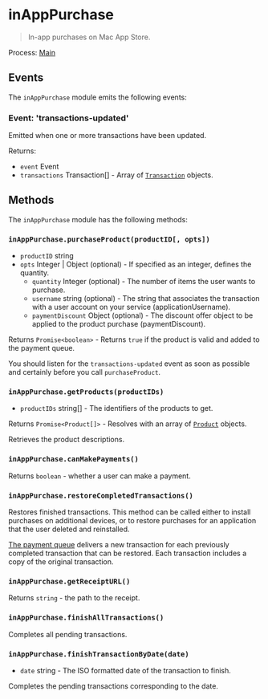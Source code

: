 # inAppPurchase

> In-app purchases on Mac App Store.

Process: [Main](../glossary.md#main-process)

## Events

The `inAppPurchase` module emits the following events:

### Event: 'transactions-updated'

Emitted when one or more transactions have been updated.

Returns:

* `event` Event
* `transactions` Transaction[] - Array of [`Transaction`](structures/transaction.md) objects.

## Methods

The `inAppPurchase` module has the following methods:

### `inAppPurchase.purchaseProduct(productID[, opts])`

* `productID` string
* `opts` Integer | Object (optional) - If specified as an integer, defines the quantity.
  * `quantity` Integer (optional) - The number of items the user wants to purchase.
  * `username` string (optional) - The string that associates the transaction with a user account on your service (applicationUsername).
  * `paymentDiscount` Object (optional) - The discount offer object to be applied to the product purchase (paymentDiscount).

Returns `Promise<boolean>` - Returns `true` if the product is valid and added to the payment queue.

You should listen for the `transactions-updated` event as soon as possible and certainly before you call `purchaseProduct`.

### `inAppPurchase.getProducts(productIDs)`

* `productIDs` string[] - The identifiers of the products to get.

Returns `Promise<Product[]>` - Resolves with an array of [`Product`](structures/product.md) objects.

Retrieves the product descriptions.

### `inAppPurchase.canMakePayments()`

Returns `boolean` - whether a user can make a payment.

### `inAppPurchase.restoreCompletedTransactions()`

Restores finished transactions. This method can be called either to install purchases on additional devices, or to restore purchases for an application that the user deleted and reinstalled.

[The payment queue](https://developer.apple.com/documentation/storekit/skpaymentqueue?language=objc) delivers a new transaction for each previously completed transaction that can be restored. Each transaction includes a copy of the original transaction.

### `inAppPurchase.getReceiptURL()`

Returns `string` - the path to the receipt.

### `inAppPurchase.finishAllTransactions()`

Completes all pending transactions.

### `inAppPurchase.finishTransactionByDate(date)`

* `date` string - The ISO formatted date of the transaction to finish.

Completes the pending transactions corresponding to the date.
